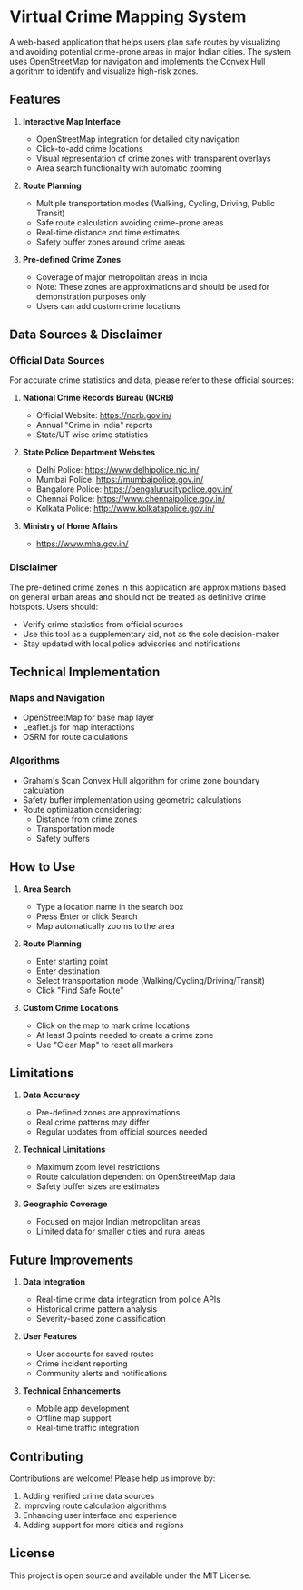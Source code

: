 # Virtual Crime Mapping System

A web-based application that helps users plan safe routes by visualizing and avoiding potential crime-prone areas in major Indian cities. The system uses OpenStreetMap for navigation and implements the Convex Hull algorithm to identify and visualize high-risk zones.

## Features

1. **Interactive Map Interface**
   - OpenStreetMap integration for detailed city navigation
   - Click-to-add crime locations
   - Visual representation of crime zones with transparent overlays
   - Area search functionality with automatic zooming

2. **Route Planning**
   - Multiple transportation modes (Walking, Cycling, Driving, Public Transit)
   - Safe route calculation avoiding crime-prone areas
   - Real-time distance and time estimates
   - Safety buffer zones around crime areas

3. **Pre-defined Crime Zones**
   - Coverage of major metropolitan areas in India
   - Note: These zones are approximations and should be used for demonstration purposes only
   - Users can add custom crime locations

## Data Sources & Disclaimer

### Official Data Sources
For accurate crime statistics and data, please refer to these official sources:

1. **National Crime Records Bureau (NCRB)**
   - Official Website: https://ncrb.gov.in/
   - Annual "Crime in India" reports
   - State/UT wise crime statistics

2. **State Police Department Websites**
   - Delhi Police: https://www.delhipolice.nic.in/
   - Mumbai Police: https://mumbaipolice.gov.in/
   - Bangalore Police: https://bengalurucitypolice.gov.in/
   - Chennai Police: https://www.chennaipolice.gov.in/
   - Kolkata Police: http://www.kolkatapolice.gov.in/

3. **Ministry of Home Affairs**
   - https://www.mha.gov.in/

### Disclaimer
The pre-defined crime zones in this application are approximations based on general urban areas and should not be treated as definitive crime hotspots. Users should:
- Verify crime statistics from official sources
- Use this tool as a supplementary aid, not as the sole decision-maker
- Stay updated with local police advisories and notifications

## Technical Implementation

### Maps and Navigation
- OpenStreetMap for base map layer
- Leaflet.js for map interactions
- OSRM for route calculations

### Algorithms
- Graham's Scan Convex Hull algorithm for crime zone boundary calculation
- Safety buffer implementation using geometric calculations
- Route optimization considering:
  - Distance from crime zones
  - Transportation mode
  - Safety buffers

## How to Use

1. **Area Search**
   - Type a location name in the search box
   - Press Enter or click Search
   - Map automatically zooms to the area

2. **Route Planning**
   - Enter starting point
   - Enter destination
   - Select transportation mode (Walking/Cycling/Driving/Transit)
   - Click "Find Safe Route"

3. **Custom Crime Locations**
   - Click on the map to mark crime locations
   - At least 3 points needed to create a crime zone
   - Use "Clear Map" to reset all markers

## Limitations

1. **Data Accuracy**
   - Pre-defined zones are approximations
   - Real crime patterns may differ
   - Regular updates from official sources needed

2. **Technical Limitations**
   - Maximum zoom level restrictions
   - Route calculation dependent on OpenStreetMap data
   - Safety buffer sizes are estimates

3. **Geographic Coverage**
   - Focused on major Indian metropolitan areas
   - Limited data for smaller cities and rural areas

## Future Improvements

1. **Data Integration**
   - Real-time crime data integration from police APIs
   - Historical crime pattern analysis
   - Severity-based zone classification

2. **User Features**
   - User accounts for saved routes
   - Crime incident reporting
   - Community alerts and notifications

3. **Technical Enhancements**
   - Mobile app development
   - Offline map support
   - Real-time traffic integration

## Contributing

Contributions are welcome! Please help us improve by:
1. Adding verified crime data sources
2. Improving route calculation algorithms
3. Enhancing user interface and experience
4. Adding support for more cities and regions

## License

This project is open source and available under the MIT License. 